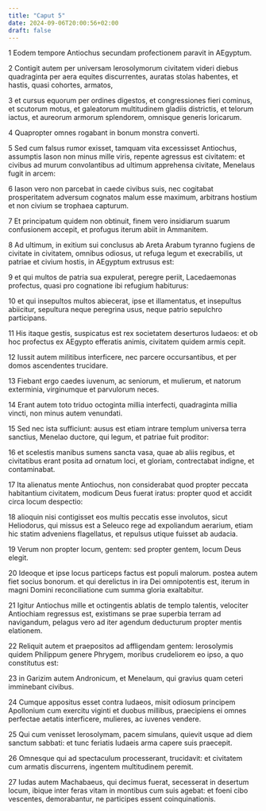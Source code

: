```yaml
---
title: "Caput 5"
date: 2024-09-06T20:00:56+02:00
draft: false
---
```



1 Eodem tempore Antiochus secundam profectionem paravit in AEgyptum.

2 Contigit autem per universam Ierosolymorum civitatem videri diebus quadraginta per aera equites discurrentes, auratas stolas habentes, et hastis, quasi cohortes, armatos,

3 et cursus equorum per ordines digestos, et congressiones fieri cominus, et scutorum motus, et galeatorum multitudinem gladiis districtis, et telorum iactus, et aureorum armorum splendorem, omnisque generis loricarum.

4 Quapropter omnes rogabant in bonum monstra converti.

5 Sed cum falsus rumor exisset, tamquam vita excessisset Antiochus, assumptis Iason non minus mille viris, repente agressus est civitatem: et civibus ad murum convolantibus ad ultimum apprehensa civitate, Menelaus fugit in arcem:

6 Iason vero non parcebat in caede civibus suis, nec cogitabat prosperitatem adversum cognatos malum esse maximum, arbitrans hostium et non civium se trophaea capturum.

7 Et principatum quidem non obtinuit, finem vero insidiarum suarum confusionem accepit, et profugus iterum abiit in Ammanitem.

8 Ad ultimum, in exitium sui conclusus ab Areta Arabum tyranno fugiens de civitate in civitatem, omnibus odiosus, ut refuga legum et execrabilis, ut patriae et civium hostis, in AEgyptum extrusus est:

9 et qui multos de patria sua expulerat, peregre periit, Lacedaemonas profectus, quasi pro cognatione ibi refugium habiturus:

10 et qui insepultos multos abiecerat, ipse et illamentatus, et insepultus abiicitur, sepultura neque peregrina usus, neque patrio sepulchro participans.

11 His itaque gestis, suspicatus est rex societatem deserturos Iudaeos: et ob hoc profectus ex AEgypto efferatis animis, civitatem quidem armis cepit.

12 Iussit autem militibus interficere, nec parcere occursantibus, et per domos ascendentes trucidare.

13 Fiebant ergo caedes iuvenum, ac seniorum, et mulierum, et natorum exterminia, virginumque et parvulorum neces.

14 Erant autem toto triduo octoginta millia interfecti, quadraginta millia vincti, non minus autem venundati.

15 Sed nec ista sufficiunt: ausus est etiam intrare templum universa terra sanctius, Menelao ductore, qui legum, et patriae fuit proditor:

16 et scelestis manibus sumens sancta vasa, quae ab aliis regibus, et civitatibus erant posita ad ornatum loci, et gloriam, contrectabat indigne, et contaminabat.

17 Ita alienatus mente Antiochus, non considerabat quod propter peccata habitantium civitatem, modicum Deus fuerat iratus: propter quod et accidit circa locum despectio:

18 alioquin nisi contigisset eos multis peccatis esse involutos, sicut Heliodorus, qui missus est a Seleuco rege ad expoliandum aerarium, etiam hic statim adveniens flagellatus, et repulsus utique fuisset ab audacia.

19 Verum non propter locum, gentem: sed propter gentem, locum Deus elegit.

20 Ideoque et ipse locus particeps factus est populi malorum. postea autem fiet socius bonorum. et qui derelictus in ira Dei omnipotentis est, iterum in magni Domini reconciliatione cum summa gloria exaltabitur.

21 Igitur Antiochus mille et octingentis ablatis de templo talentis, velociter Antiochiam regressus est, existimans se prae superbia terram ad navigandum, pelagus vero ad iter agendum deducturum propter mentis elationem.

22 Reliquit autem et praepositos ad affligendam gentem: Ierosolymis quidem Philippum genere Phrygem, moribus crudeliorem eo ipso, a quo constitutus est:

23 in Garizim autem Andronicum, et Menelaum, qui gravius quam ceteri imminebant civibus.

24 Cumque appositus esset contra Iudaeos, misit odiosum principem Apollonium cum exercitu viginti et duobus millibus, praecipiens ei omnes perfectae aetatis interficere, mulieres, ac iuvenes vendere.

25 Qui cum venisset Ierosolymam, pacem simulans, quievit usque ad diem sanctum sabbati: et tunc feriatis Iudaeis arma capere suis praecepit.

26 Omnesque qui ad spectaculum processerant, trucidavit: et civitatem cum armatis discurrens, ingentem multitudinem peremit.

27 Iudas autem Machabaeus, qui decimus fuerat, secesserat in desertum locum, ibique inter feras vitam in montibus cum suis agebat: et foeni cibo vescentes, demorabantur, ne participes essent coinquinationis.

